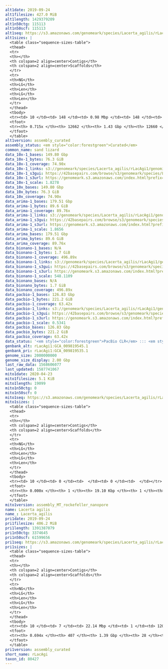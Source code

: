 ```yaml
---
alt1date: 2019-09-24
alt1filesize: 427.0 MiB
alt1length: 1429379209
alt1n50ctg: 115113
alt1n50scf: 115113
alt1seq: https://s3.amazonaws.com/genomeark/species/Lacerta_agilis/rLacAgi1/assembly_curated/rLacAgi1.alt.cur.20190924.fasta.gz
alt1sizes: |
  <table class="sequence-sizes-table">
  <thead>
  <tr>
  <th></th>
  <th colspan=2 align=center>Contigs</th>
  <th colspan=2 align=center>Scaffolds</th>
  </tr>
  <tr>
  <th>NG</th>
  <th>LG</th>
  <th>Len</th>
  <th>LG</th>
  <th>Len</th>
  </tr>
  </thead>
  <tbody>
  <tr><td> 10 </td><td> 148 </td><td> 0.98 Mbp </td><td> 148 </td><td> 0.98 Mbp </td></tr>  <tr><td> 20 </td><td> 402 </td><td> 0.64 Mbp </td><td> 402 </td><td> 0.64 Mbp </td></tr>  <tr><td> 30 </td><td> 773 </td><td> 454.06 Kbp </td><td> 773 </td><td> 454.06 Kbp </td></tr>  <tr><td> 40 </td><td> 1321 </td><td> 283.92 Kbp </td><td> 1321 </td><td> 283.92 Kbp </td></tr>  <tr style="background-color:#cccccc;"><td> 50 </td><td> 2398 </td><td> 115.11 Kbp </td><td> 2398 </td><td> 115.11 Kbp </td></tr>  <tr><td> 60 </td><td> 5159 </td><td> 50.84 Kbp </td><td> 5159 </td><td> 50.84 Kbp </td></tr>  <tr><td> 70 </td><td> 10811 </td><td> 22.60 Kbp </td><td> 10811 </td><td> 22.60 Kbp </td></tr>  <tr><td> 80 </td><td> 0 </td><td>  </td><td> 0 </td><td>  </td></tr>  <tr><td> 90 </td><td> 0 </td><td>  </td><td> 0 </td><td>  </td></tr>  <tr><td> 100 </td><td> 0 </td><td>  </td><td> 0 </td><td>  </td></tr>  </tbody>
  <tfoot>
  <tr><th> 0.715x </th><th> 12662 </th><th> 1.43 Gbp </th><th> 12660 </th><th> 1.43 Gbp </th></tr>
  </tfoot>
  </table>
alt1version: assembly_curated
assembly_status: <em style="color:forestgreen">Curated</em>
common_name: sand lizard
data_10x-1_bases: 149.80 Gbp
data_10x-1_bytes: 76.3 GiB
data_10x-1_coverage: 74.90x
data_10x-1_links: s3://genomeark/species/Lacerta_agilis/rLacAgi1/genomic_data/10x/<br>
data_10x-1_s3gui: https://42basepairs.com/browse/s3/genomeark/species/Lacerta_agilis/rLacAgi1/genomic_data/10x/
data_10x-1_s3url: https://genomeark.s3.amazonaws.com/index.html?prefix=species/Lacerta_agilis/rLacAgi1/genomic_data/10x/
data_10x-1_scale: 1.8278
data_10x_bases: 149.80 Gbp
data_10x_bytes: 76.3 GiB
data_10x_coverage: 74.90x
data_arima-1_bases: 179.51 Gbp
data_arima-1_bytes: 89.6 GiB
data_arima-1_coverage: 89.76x
data_arima-1_links: s3://genomeark/species/Lacerta_agilis/rLacAgi1/genomic_data/arima/<br>
data_arima-1_s3gui: https://42basepairs.com/browse/s3/genomeark/species/Lacerta_agilis/rLacAgi1/genomic_data/arima/
data_arima-1_s3url: https://genomeark.s3.amazonaws.com/index.html?prefix=species/Lacerta_agilis/rLacAgi1/genomic_data/arima/
data_arima-1_scale: 1.8656
data_arima_bases: 179.51 Gbp
data_arima_bytes: 89.6 GiB
data_arima_coverage: 89.76x
data_bionano-1_bases: N/A
data_bionano-1_bytes: 1.7 GiB
data_bionano-1_coverage: 496.89x
data_bionano-1_links: s3://genomeark/species/Lacerta_agilis/rLacAgi1/genomic_data/bionano/<br>
data_bionano-1_s3gui: https://42basepairs.com/browse/s3/genomeark/species/Lacerta_agilis/rLacAgi1/genomic_data/bionano/
data_bionano-1_s3url: https://genomeark.s3.amazonaws.com/index.html?prefix=species/Lacerta_agilis/rLacAgi1/genomic_data/bionano/
data_bionano-1_scale: 548.1109
data_bionano_bases: N/A
data_bionano_bytes: 1.7 GiB
data_bionano_coverage: 496.89x
data_pacbio-1_bases: 126.83 Gbp
data_pacbio-1_bytes: 221.2 GiB
data_pacbio-1_coverage: 63.42x
data_pacbio-1_links: s3://genomeark/species/Lacerta_agilis/rLacAgi1/genomic_data/pacbio/<br>
data_pacbio-1_s3gui: https://42basepairs.com/browse/s3/genomeark/species/Lacerta_agilis/rLacAgi1/genomic_data/pacbio/
data_pacbio-1_s3url: https://genomeark.s3.amazonaws.com/index.html?prefix=species/Lacerta_agilis/rLacAgi1/genomic_data/pacbio/
data_pacbio-1_scale: 0.5341
data_pacbio_bases: 126.83 Gbp
data_pacbio_bytes: 221.2 GiB
data_pacbio_coverage: 63.42x
data_status: '<em style="color:forestgreen">PacBio CLR</em> ::: <em style="color:forestgreen">10x</em> ::: <em style="color:forestgreen">Arima</em>'
genbank_alt: rLacAgi1:GCA_009819545.1
genbank_pri: rLacAgi1:GCA_009819535.1
genome_size: 2000000000
genome_size_display: 2.00 Gbp
last_raw_data: 1568606077
last_updated: 1587741067
mito1date: 2020-04-23
mito1filesize: 5.1 KiB
mito1length: 19099
mito1n50ctg: 0
mito1n50scf: 0
mito1seq: https://s3.amazonaws.com/genomeark/species/Lacerta_agilis/rLacAgi1/assembly_MT_rockefeller_nanopore/rLacAgi1.MT.20200423.fasta.gz
mito1sizes: |
  <table class="sequence-sizes-table">
  <thead>
  <tr>
  <th></th>
  <th colspan=2 align=center>Contigs</th>
  <th colspan=2 align=center>Scaffolds</th>
  </tr>
  <tr>
  <th>NG</th>
  <th>LG</th>
  <th>Len</th>
  <th>LG</th>
  <th>Len</th>
  </tr>
  </thead>
  <tbody>
  <tr><td> 10 </td><td> 0 </td><td>  </td><td> 0 </td><td>  </td></tr>  <tr><td> 20 </td><td> 0 </td><td>  </td><td> 0 </td><td>  </td></tr>  <tr><td> 30 </td><td> 0 </td><td>  </td><td> 0 </td><td>  </td></tr>  <tr><td> 40 </td><td> 0 </td><td>  </td><td> 0 </td><td>  </td></tr>  <tr style="background-color:#cccccc;"><td> 50 </td><td> 0 </td><td style="background-color:#ff8888;">  </td><td> 0 </td><td style="background-color:#ff8888;">  </td></tr>  <tr><td> 60 </td><td> 0 </td><td>  </td><td> 0 </td><td>  </td></tr>  <tr><td> 70 </td><td> 0 </td><td>  </td><td> 0 </td><td>  </td></tr>  <tr><td> 80 </td><td> 0 </td><td>  </td><td> 0 </td><td>  </td></tr>  <tr><td> 90 </td><td> 0 </td><td>  </td><td> 0 </td><td>  </td></tr>  <tr><td> 100 </td><td> 0 </td><td>  </td><td> 0 </td><td>  </td></tr>  </tbody>
  <tfoot>
  <tr><th> 0.000x </th><th> 1 </th><th> 19.10 Kbp </th><th> 1 </th><th> 19.10 Kbp </th></tr>
  </tfoot>
  </table>
mito1version: assembly_MT_rockefeller_nanopore
name: Lacerta agilis
name_: Lacerta_agilis
pri1date: 2019-09-24
pri1filesize: 406.2 MiB
pri1length: 1391387079
pri1n50ctg: 3374645
pri1n50scf: 61599656
pri1seq: https://s3.amazonaws.com/genomeark/species/Lacerta_agilis/rLacAgi1/assembly_curated/rLacAgi1.pri.cur.20190924.fasta.gz
pri1sizes: |
  <table class="sequence-sizes-table">
  <thead>
  <tr>
  <th></th>
  <th colspan=2 align=center>Contigs</th>
  <th colspan=2 align=center>Scaffolds</th>
  </tr>
  <tr>
  <th>NG</th>
  <th>LG</th>
  <th>Len</th>
  <th>LG</th>
  <th>Len</th>
  </tr>
  </thead>
  <tbody>
  <tr><td> 10 </td><td> 7 </td><td> 22.14 Mbp </td><td> 1 </td><td> 120.75 Mbp </td></tr>  <tr><td> 20 </td><td> 20 </td><td> 11.49 Mbp </td><td> 3 </td><td> 100.70 Mbp </td></tr>  <tr><td> 30 </td><td> 42 </td><td> 7.59 Mbp </td><td> 5 </td><td> 95.50 Mbp </td></tr>  <tr><td> 40 </td><td> 73 </td><td> 5.65 Mbp </td><td> 7 </td><td> 84.10 Mbp </td></tr>  <tr style="background-color:#cccccc;"><td> 50 </td><td> 118 </td><td style="background-color:#88ff88;"> 3.37 Mbp </td><td> 10 </td><td style="background-color:#88ff88;"> 61.60 Mbp </td></tr>  <tr><td> 60 </td><td> 193 </td><td> 2.03 Mbp </td><td> 13 </td><td> 51.72 Mbp </td></tr>  <tr><td> 70 </td><td> 0 </td><td>  </td><td> 0 </td><td>  </td></tr>  <tr><td> 80 </td><td> 0 </td><td>  </td><td> 0 </td><td>  </td></tr>  <tr><td> 90 </td><td> 0 </td><td>  </td><td> 0 </td><td>  </td></tr>  <tr><td> 100 </td><td> 0 </td><td>  </td><td> 0 </td><td>  </td></tr>  </tbody>
  <tfoot>
  <tr><th> 0.694x </th><th> 407 </th><th> 1.39 Gbp </th><th> 28 </th><th> 1.39 Gbp </th></tr>
  </tfoot>
  </table>
pri1version: assembly_curated
short_name: rLacAgi
taxon_id: 80427
---
```

